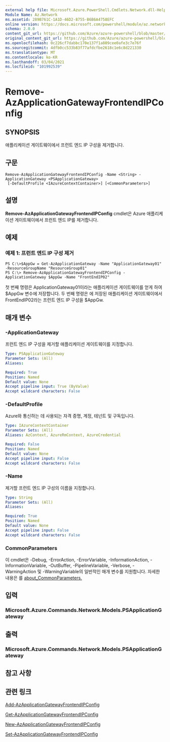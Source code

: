 ```yaml
---
external help file: Microsoft.Azure.PowerShell.Cmdlets.Network.dll-Help.xml
Module Name: Az.Network
ms.assetid: 289B761C-1A1D-46D2-8755-B6B6A4758EFC
online version: https://docs.microsoft.com/powershell/module/az.network/remove-azapplicationgatewayfrontendipconfig
schema: 2.0.0
content_git_url: https://github.com/Azure/azure-powershell/blob/master/src/Network/Network/help/Remove-AzApplicationGatewayFrontendIPConfig.md
original_content_git_url: https://github.com/Azure/azure-powershell/blob/master/src/Network/Network/help/Remove-AzApplicationGatewayFrontendIPConfig.md
ms.openlocfilehash: 0c226cf7dabbc170e137f1a809cee0afe3c7e76f
ms.sourcegitcommit: 4dfb0cc533b83f77afdcfbe2618c1e6c8d221330
ms.translationtype: MT
ms.contentlocale: ko-KR
ms.lasthandoff: 03/04/2021
ms.locfileid: "101992539"
---
```

# Remove-AzApplicationGatewayFrontendIPConfig

## SYNOPSIS
애플리케이션 게이트웨이에서 프런트 엔드 IP 구성을 제거합니다.

## 구문

```
Remove-AzApplicationGatewayFrontendIPConfig -Name <String> -ApplicationGateway <PSApplicationGateway>
 [-DefaultProfile <IAzureContextContainer>] [<CommonParameters>]
```

## 설명
**Remove-AzApplicationGatewayFrontendIPConfig** cmdlet은 Azure 애플리케이션 게이트웨이에서 프런트 엔드 IP를 제거합니다.

## 예제

### 예제 1: 프런트 엔드 IP 구성 제거
```
PS C:\>$AppGw = Get-AzApplicationGateway -Name "ApplicationGateway01" -ResourceGroupName "ResourceGroup01"
PS C:\> Remove-AzApplicationGatewayFrontendIPConfig -ApplicationGateway $AppGw -Name "FrontEndIP02"
```

첫 번째 명령은 ApplicationGateway01이라는 애플리케이션 게이트웨이를 얻게 하여 $AppGw 변수에 저장합니다.
두 번째 명령은 에 저장된 애플리케이션 게이트웨이에서 FrontEndIP02라는 프런트 엔드 IP 구성을 $AppGw.

## 매개 변수

### -ApplicationGateway
프런트 엔드 IP 구성을 제거할 애플리케이션 게이트웨이를 지정합니다.

```yaml
Type: PSApplicationGateway
Parameter Sets: (All)
Aliases:

Required: True
Position: Named
Default value: None
Accept pipeline input: True (ByValue)
Accept wildcard characters: False
```

### -DefaultProfile
Azure와 통신하는 데 사용되는 자격 증명, 계정, 테넌트 및 구독입니다.

```yaml
Type: IAzureContextContainer
Parameter Sets: (All)
Aliases: AzContext, AzureRmContext, AzureCredential

Required: False
Position: Named
Default value: None
Accept pipeline input: False
Accept wildcard characters: False
```

### -Name
제거할 프런트 엔드 IP 구성의 이름을 지정합니다.

```yaml
Type: String
Parameter Sets: (All)
Aliases:

Required: True
Position: Named
Default value: None
Accept pipeline input: False
Accept wildcard characters: False
```

### CommonParameters
이 cmdlet은 -Debug, -ErrorAction, -ErrorVariable, -InformationAction, -InformationVariable, -OutBuffer, -PipelineVariable, -Verbose, -WarningAction 및 -WarningVariable의 일반적인 매개 변수를 지원합니다. 자세한 내용은 를 [about_CommonParameters.](http://go.microsoft.com/fwlink/?LinkID=113216)

## 입력

### Microsoft.Azure.Commands.Network.Models.PSApplicationGateway

## 출력

### Microsoft.Azure.Commands.Network.Models.PSApplicationGateway

## 참고 사항

## 관련 링크

[Add-AzApplicationGatewayFrontendIPConfig](./Add-AzApplicationGatewayFrontendIPConfig.md)

[Get-AzApplicationGatewayFrontendIPConfig](./Get-AzApplicationGatewayFrontendIPConfig.md)

[New-AzApplicationGatewayFrontendIPConfig](./New-AzApplicationGatewayFrontendIPConfig.md)

[Set-AzApplicationGatewayFrontendIPConfig](./Set-AzApplicationGatewayFrontendIPConfig.md)


